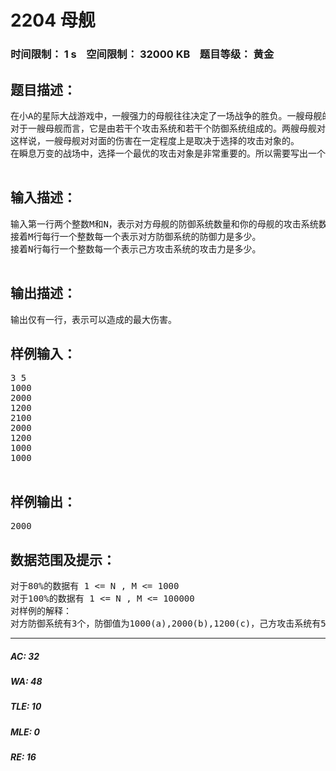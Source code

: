 # 2204 母舰   
### 时间限制： 1 s&nbsp;&nbsp;&nbsp;&nbsp;空间限制： 32000 KB&nbsp;&nbsp;&nbsp;&nbsp;题目等级： 黄金  
## 题目描述：  

<pre>
在小A的星际大战游戏中，一艘强力的母舰往往决定了一场战争的胜负。一艘母舰的攻击力是普通的MA(Mobile Armor)无法比较的。  
对于一艘母舰而言，它是由若干个攻击系统和若干个防御系统组成的。两艘母舰对决时，一艘母舰会选择用不同的攻击系统去攻击对面母舰的防御系统。当这个攻击系统的攻击力大于防御系统的防御力时，那个防御系统会被破坏掉。当一艘母舰的防御系统全部被破坏掉之后，所有的攻击都会攻击到敌方母舰本身上去造成伤害。  
这样说，一艘母舰对对面的伤害在一定程度上是取决于选择的攻击对象的。  
在瞬息万变的战场中，选择一个最优的攻击对象是非常重要的。所以需要写出一个战斗系统出来，判断出你的母舰最多能对对手造成多少伤害并加以实现。
 
</pre>
  
  
## 输入描述：  

<pre>
输入第一行两个整数M和N，表示对方母舰的防御系统数量和你的母舰的攻击系统数量。  
接着M行每行一个整数每一个表示对方防御系统的防御力是多少。  
接着N行每行一个整数每一个表示己方攻击系统的攻击力是多少。
 
</pre>
  
  
## 输出描述：  

<pre>
输出仅有一行，表示可以造成的最大伤害。
</pre>
  
  
## 样例输入：  

<pre>
3 5  
1000  
2000  
1200  
2100  
2000  
1200  
1000  
1000
 
</pre>
  
  
## 样例输出：  

<pre>
2000
</pre>
  
  
## 数据范围及提示：  

<pre>
对于80%的数据有 1 <= N , M <= 1000  
对于100%的数据有 1 <= N , M <= 100000
对样例的解释：  
对方防御系统有3个，防御值为1000(a),2000(b),1200(c)，己方攻击系统有5个，攻击值为2100(d)，2000(e),1200(f),1000(g),1000(h)。第1轮攻击的最优方案是d攻击b，e攻击c，f攻击a，g和h攻击对方母舰本身，造成2000点伤害。
</pre>
  
  
***  

##### AC: 32  
##### WA: 48  
##### TLE: 10  
##### MLE: 0  
##### RE: 16  
